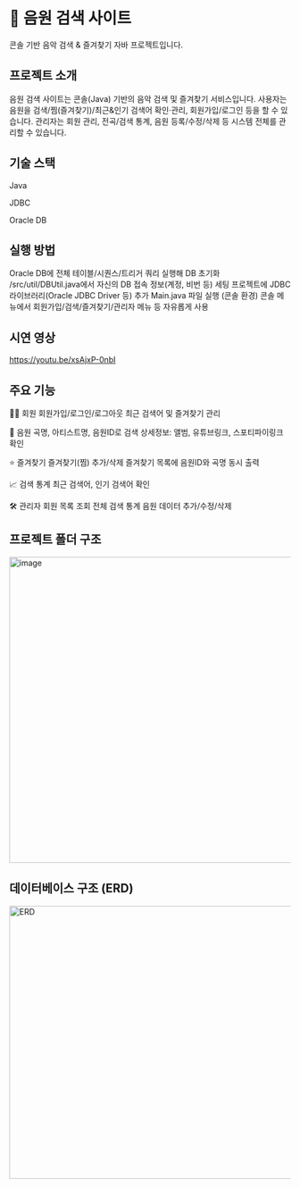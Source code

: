 # 🎵 음원 검색 사이트
콘솔 기반 음악 검색 & 즐겨찾기 자바 프로젝트입니다.

## 프로젝트 소개
음원 검색 사이트는 콘솔(Java) 기반의 음악 검색 및 즐겨찾기 서비스입니다.
사용자는 음원을 검색/찜(즐겨찾기)/최근&인기 검색어 확인·관리, 회원가입/로그인 등을 할 수 있습니다.
관리자는 회원 관리, 전곡/검색 통계, 음원 등록/수정/삭제 등 시스템 전체를 관리할 수 있습니다.

## 기술 스택
Java

JDBC

Oracle DB

## 실행 방법
Oracle DB에 전체 테이블/시퀀스/트리거 쿼리 실행해 DB 초기화
/src/util/DBUtil.java에서 자신의 DB 접속 정보(계정, 비번 등) 세팅
프로젝트에 JDBC 라이브러리(Oracle JDBC Driver 등) 추가
Main.java 파일 실행 (콘솔 환경)
콘솔 메뉴에서 회원가입/검색/즐겨찾기/관리자 메뉴 등 자유롭게 사용

## 시연 영상
https://youtu.be/xsAjxP-0nbI

## 주요 기능
🧑‍💻 회원
회원가입/로그인/로그아웃
최근 검색어 및 즐겨찾기 관리

🎵 음원
곡명, 아티스트명, 음원ID로 검색
상세정보: 앨범, 유튜브링크, 스포티파이링크 확인

⭐ 즐겨찾기
즐겨찾기(찜) 추가/삭제
즐겨찾기 목록에 음원ID와 곡명 동시 출력

📈 검색 통계
최근 검색어, 인기 검색어 확인

🛠️ 관리자
회원 목록 조회
전체 검색 통계
음원 데이터 추가/수정/삭제

## 프로젝트 폴더 구조

<img width="718" height="548" alt="image" src="https://github.com/user-attachments/assets/b0dd66f9-f280-470c-98f4-c5dbcc52ee67" />


## 데이터베이스 구조 (ERD)

<img width="635" height="489" alt="ERD" src="https://github.com/user-attachments/assets/109f0e6c-2120-46a3-be6f-5ce5a6e4367d" />

